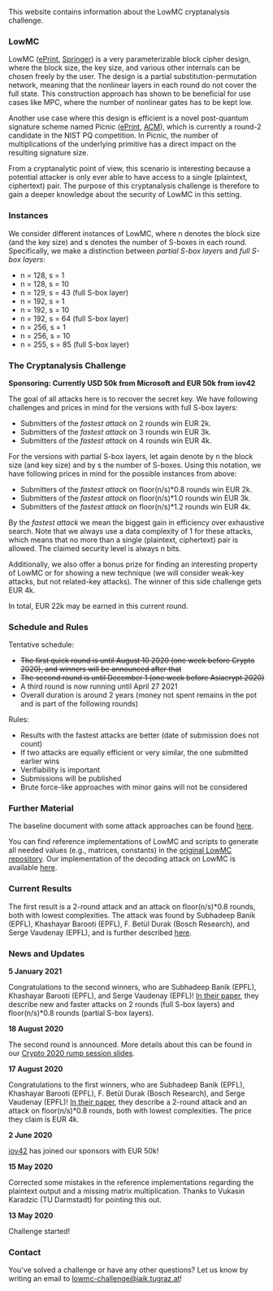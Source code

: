 This website contains information about the LowMC cryptanalysis challenge.

<!--
### Sponsors
<p align="center">
  <img height="80" src="https://raw.githubusercontent.com/lowmcchallenge/lowmcchallenge.github.io/master/media/logo_microsoft.png" />
  <img height="80" src="https://raw.githubusercontent.com/lowmcchallenge/lowmcchallenge.github.io/master/media/logo_iov42.png" />
</p>

### Developers
<p align="center">
  <img height="80" src="https://raw.githubusercontent.com/lowmcchallenge/lowmcchallenge.github.io/master/media/logo_tugraz.png" />
</p>
-->

### LowMC
LowMC ([ePrint](https://eprint.iacr.org/2016/687), [Springer](https://link.springer.com/chapter/10.1007/978-3-662-46800-5_17)) is a very parameterizable block cipher design, where the block size, the key size, and various other internals can be chosen freely by the user. The design is a partial substitution-permutation network, meaning that the nonlinear layers in each round do not cover the full state. This construction approach has shown to be beneficial for use cases like MPC, where the number of nonlinear gates has to be kept low.

Another use case where this design is efficient is a novel post-quantum signature scheme named Picnic ([ePrint](https://eprint.iacr.org/2017/279), [ACM](https://dl.acm.org/citation.cfm?doid=3133956.3133997)), which is currently a round-2 candidate in the NIST PQ competition. In Picnic, the number of multiplications of the underlying primitive has a direct impact on the resulting signature size.

From a cryptanalytic point of view, this scenario is interesting because a potential attacker is only ever able to have access to a single (plaintext, ciphertext) pair. The purpose of this cryptanalysis challenge is therefore to gain a deeper knowledge about the security of LowMC in this setting.

### Instances
We consider different instances of LowMC, where n denotes the block size (and the key size) and s denotes the number of S-boxes in each round. Specifically, we make a distinction between *partial S-box layers* and *full S-box layers*:
- n = 128, s = 1
- n = 128, s = 10
- n = 129, s = 43 (full S-box layer)
- n = 192, s = 1
- n = 192, s = 10
- n = 192, s = 64 (full S-box layer)
- n = 256, s = 1
- n = 256, s = 10
- n = 255, s = 85 (full S-box layer)

### The Cryptanalysis Challenge

**Sponsoring: Currently USD 50k from Microsoft and EUR 50k from iov42**

The goal of all attacks here is to recover the secret key. We have following challenges and prices in mind for the versions with full S-box layers:
- Submitters of the *fastest attack* on 2 rounds win EUR 2k.
- Submitters of the *fastest attack* on 3 rounds win EUR 3k.
- Submitters of the *fastest attack* on 4 rounds win EUR 4k.

For the versions with partial S-box layers, let again denote by n the block size (and key size) and by s the number of S-boxes. Using this notation, we have following prices in mind for the possible instances from above:
- Submitters of the *fastest attack* on floor(n/s)*0.8 rounds win EUR 2k.
- Submitters of the *fastest attack* on floor(n/s)*1.0 rounds win EUR 3k.
- Submitters of the *fastest attack* on floor(n/s)*1.2 rounds win EUR 4k.

By the *fastest attack* we mean the biggest gain in efficiency over exhaustive search. Note that we always use a data complexity of 1 for these attacks, which means that no more than a single (plaintext, ciphertext) pair is allowed. The claimed security level is always n bits.

Additionally, we also offer a bonus prize for finding an interesting property of LowMC or for showing a new technique (we will consider weak-key attacks, but not related-key attacks). The winner of this side challenge gets EUR 4k.

In total, EUR 22k may be earned in this current round.

<!--
The goal of the attacks is to recover the key. The challenge is to use one of our proposed instances and to find an attack covering more rounds than what is suggested by the following table.

| n   | s  | r   |
|-----|----|-----|
| 128 | 1  | 140 |
| 128 | 10 | 14  |
| 129 | 43 | 4   |
| 192 | 1  | 210 |
| 192 | 10 | 21  |
| 192 | 64 | 4   |
| 256 | 1  | 280 |
| 256 | 10 | 28  |
| 255 | 85 | 4   |
-->

### Schedule and Rules
Tentative schedule:
- ~~The first quick round is until August 10 2020 (one week before Crypto 2020), and winners will be announced after that~~
- ~~The second round is until December 1 (one week before Asiacrypt 2020)~~
- A third round is now running until April 27 2021
- Overall duration is around 2 years (money not spent remains in the pot and is part of the following rounds)

Rules:
- Results with the fastest attacks are better (date of submission does not count)
- If two attacks are equally efficient or very similar, the one submitted earlier wins
- Verifiability is important
- Submissions will be published
- Brute force-like approaches with minor gains will not be considered

### Further Material
The baseline document with some attack approaches can be found [here](https://raw.githubusercontent.com/lowmcchallenge/lowmcchallenge-material/master/docs/survey.pdf).

You can find reference implementations of LowMC and scripts to generate all needed values (e.g., matrices, constants) in the [original LowMC repository](https://github.com/LowMC/lowmc). Our implementation of the decoding attack on LowMC is available [here](https://github.com/lowmcchallenge/lowmcchallenge-material/tree/master/code/decoding-attack).

### Current Results
The first result is a 2-round attack and an attack on floor(n/s)*0.8 rounds, both with lowest complexities. The attack was found by Subhadeep Banik (EPFL), Khashayar Barooti (EPFL), F. Betül Durak (Bosch Research), and Serge Vaudenay (EPFL), and is further described [here](https://raw.githubusercontent.com/lowmcchallenge/lowmcchallenge-material/master/docs/lowmc_analysis_1.pdf).

### News and Updates
**5 January 2021**

Congratulations to the second winners, who are Subhadeep Banik (EPFL), Khashayar Barooti (EPFL), and Serge Vaudenay (EPFL)! [In their paper](https://raw.githubusercontent.com/lowmcchallenge/lowmcchallenge-material/master/docs/lowmc_analysis_2.pdf), they describe new and faster attacks on 2 rounds (full S-box layers) and floor(n/s)*0.8 rounds (partial S-box layers).

**18 August 2020**

The second round is announced. More details about this can be found in our [Crypto 2020 rump session slides](https://raw.githubusercontent.com/lowmcchallenge/lowmcchallenge-material/master/docs/LowMC_crypto_rump2020_v02.pdf).

**17 August 2020**

Congratulations to the first winners, who are Subhadeep Banik (EPFL), Khashayar Barooti (EPFL), F. Betül Durak (Bosch Research), and Serge Vaudenay (EPFL)! [In their paper](https://raw.githubusercontent.com/lowmcchallenge/lowmcchallenge-material/master/docs/lowmc_analysis_1.pdf), they describe a 2-round attack and an attack on floor(n/s)*0.8 rounds, both with lowest complexities. The price they claim is EUR 4k.

**2 June 2020**

[iov42](https://iov42.com/) has joined our sponsors with EUR 50k!

**15 May 2020**

Corrected some mistakes in the reference implementations regarding the plaintext output and a missing matrix multiplication. Thanks to Vukasin Karadzic (TU Darmstadt) for pointing this out.

**13 May 2020**

Challenge started!

### Contact
You've solved a challenge or have any other questions? Let us know by writing an email to [lowmc-challenge@iaik.tugraz.at](mailto:lowmc-challenge@iaik.tugraz.at)!